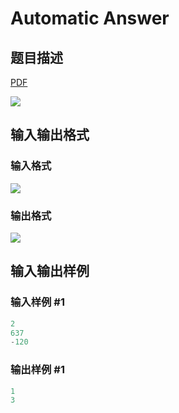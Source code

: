 # Automatic Answer

## 题目描述

[problemUrl]: https://uva.onlinejudge.org/index.php?option=com_onlinejudge&Itemid=8&category=27&page=show_problem&problem=2542

[PDF](https://uva.onlinejudge.org/external/115/p11547.pdf)

![](https://cdn.luogu.com.cn/upload/vjudge_pic/UVA11547/a5b5a427af94586f25796d787ae5bd51634a60ca.png)

## 输入输出格式

### 输入格式

![](https://cdn.luogu.com.cn/upload/vjudge_pic/UVA11547/77f66e982f9b1efb90957ca244db70b453959b77.png)

### 输出格式

![](https://cdn.luogu.com.cn/upload/vjudge_pic/UVA11547/10064fbaf9e3df3f9dbec584b2a9302cd61bed8a.png)

## 输入输出样例

### 输入样例 #1

```cpp
2
637
-120
```


### 输出样例 #1

```cpp
1
3
```


